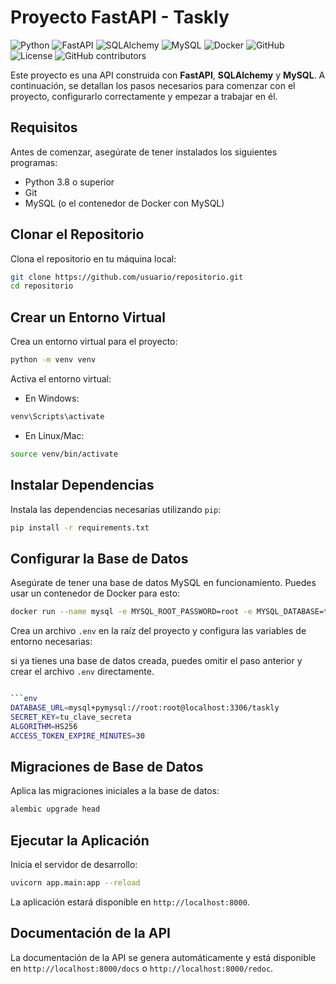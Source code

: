 # Proyecto FastAPI - Taskly

![Python](https://img.shields.io/badge/python-3.8%2B-blue)
![FastAPI](https://img.shields.io/badge/FastAPI-0.68.0-blue)
![SQLAlchemy](https://img.shields.io/badge/SQLAlchemy-1.4.25-blue)
![MySQL](https://img.shields.io/badge/MySQL-8.0%2B-blue)
![Docker](https://img.shields.io/badge/Docker-20.10%2B-blue)
![GitHub](https://img.shields.io/badge/GitHub-Repo-blue)
![License](https://img.shields.io/badge/license-MIT-green)
![GitHub contributors](https://img.shields.io/github/contributors/usuario/repositorio)

Este proyecto es una API construida con **FastAPI**, **SQLAlchemy** y **MySQL**. A continuación, se detallan los pasos necesarios para comenzar con el proyecto, configurarlo correctamente y empezar a trabajar en él.

## Requisitos

Antes de comenzar, asegúrate de tener instalados los siguientes programas:

- Python 3.8 o superior
- Git
- MySQL (o el contenedor de Docker con MySQL)

## Clonar el Repositorio

Clona el repositorio en tu máquina local:

```bash
git clone https://github.com/usuario/repositorio.git
cd repositorio
```

## Crear un Entorno Virtual
Crea un entorno virtual para el proyecto:

```bash
python -m venv venv
```
Activa el entorno virtual:
- En Windows:
```bash
venv\Scripts\activate
```
- En Linux/Mac:
```bash
source venv/bin/activate
```
## Instalar Dependencias
Instala las dependencias necesarias utilizando `pip`:

```bash
pip install -r requirements.txt
```
## Configurar la Base de Datos
Asegúrate de tener una base de datos MySQL en funcionamiento. Puedes usar un contenedor de Docker para esto:

```bash
docker run --name mysql -e MYSQL_ROOT_PASSWORD=root -e MYSQL_DATABASE=taskly -p 3306:3306 -d mysql:latest
```
Crea un archivo `.env` en la raíz del proyecto y configura las variables de entorno necesarias:

si ya tienes una base de datos creada, puedes omitir el paso anterior y crear el archivo `.env` directamente.

```bash

```env
DATABASE_URL=mysql+pymysql://root:root@localhost:3306/taskly
SECRET_KEY=tu_clave_secreta
ALGORITHM=HS256
ACCESS_TOKEN_EXPIRE_MINUTES=30
```
## Migraciones de Base de Datos
Aplica las migraciones iniciales a la base de datos:

```bash
alembic upgrade head
```
## Ejecutar la Aplicación
Inicia el servidor de desarrollo:

```bash
uvicorn app.main:app --reload
```
La aplicación estará disponible en `http://localhost:8000`.
## Documentación de la API
La documentación de la API se genera automáticamente y está disponible en `http://localhost:8000/docs` o `http://localhost:8000/redoc`.
